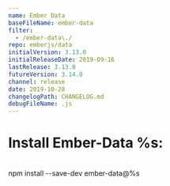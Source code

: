 ```yaml
---
name: Ember Data
baseFileName: ember-data
filter:
  - /ember-data\./
repo: emberjs/data
initialVersion: 3.13.0
initialReleaseDate: 2019-09-16
lastRelease: 3.13.0
futureVersion: 3.14.0
channel: release
date: 2019-10-28
changelogPath: CHANGELOG.md
debugFileName: .js
---
```

# Install Ember-Data %s:
<br>
npm install --save-dev ember-data@%s

